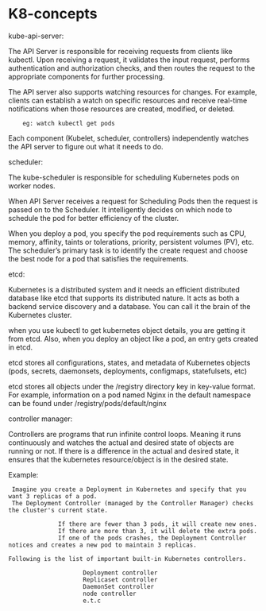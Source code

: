 # K8-concepts 


kube-api-server: 

The API Server is responsible for receiving requests from clients like kubectl. Upon receiving a request, it validates the input request, performs authentication and authorization checks, and then routes the request to the appropriate components for further processing.


The API server also supports watching resources for changes. For example, clients can establish a watch on specific resources and receive real-time notifications when those resources are created, modified, or deleted. 
        
        eg: watch kubectl get pods

Each component (Kubelet, scheduler, controllers) independently watches the API server to figure out what it needs to do.


scheduler:
 
 The kube-scheduler is responsible for scheduling Kubernetes pods on worker nodes.
 
 When API Server receives a request for Scheduling Pods then the request is passed on to the Scheduler. It intelligently decides on which node to schedule the pod for better efficiency of the cluster.

 When you deploy a pod, you specify the pod requirements such as CPU, memory, affinity, taints or tolerations, priority, persistent volumes (PV),  etc. The scheduler’s primary task is to identify the create request and choose the best node for a pod that satisfies the requirements.


etcd:

Kubernetes is a distributed system and it needs an efficient distributed database like etcd that supports its distributed nature. It acts as both a backend service discovery and a database. You can call it the brain of the Kubernetes cluster.

when you use kubectl to get kubernetes object details, you are getting it from etcd. Also, when you deploy an object like a pod, an entry gets created in etcd.

etcd stores all configurations, states, and metadata of Kubernetes objects (pods, secrets, daemonsets, deployments, configmaps, statefulsets, etc)

etcd stores all objects under the /registry directory key in key-value format. For example, information on a pod named Nginx in the default namespace can be found under /registry/pods/default/nginx

controller manager:

 Controllers are programs that run infinite control loops. Meaning it runs continuously and watches the actual and desired state of objects are running or not. If there is a difference in the actual and desired state, it ensures that the kubernetes resource/object is in the desired state.
       
 Example:
     
     Imagine you create a Deployment in Kubernetes and specify that you want 3 replicas of a pod.
     The Deployment Controller (managed by the Controller Manager) checks the cluster's current state.

                  If there are fewer than 3 pods, it will create new ones.
                  If there are more than 3, it will delete the extra pods.
                  If one of the pods crashes, the Deployment Controller notices and creates a new pod to maintain 3 replicas.
    
    Following is the list of important built-in Kubernetes controllers.

                         Deployment controller 
                         Replicaset controller
                         DaemonSet controller
                         node controller 
                         e.t.c